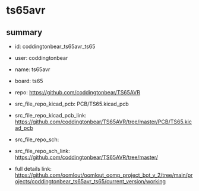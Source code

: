 # ts65avr
 
## summary 
* id: coddingtonbear_ts65avr_ts65
* user: coddingtonbear
* name: ts65avr
* board: ts65
* repo: https://github.com/coddingtonbear/TS65AVR
* src_file_repo_kicad_pcb: PCB/TS65.kicad_pcb
* src_file_repo_kicad_pcb_link: https://github.com/coddingtonbear/TS65AVR/tree/master/PCB/TS65.kicad_pcb


* src_file_repo_sch: 
* src_file_repo_sch_link: https://github.com/coddingtonbear/TS65AVR/tree/master/
* full details link: https://github.com/oomlout/oomlout_oomp_project_bot_v_2/tree/main/projects/coddingtonbear_ts65avr_ts65/current_version/working  







